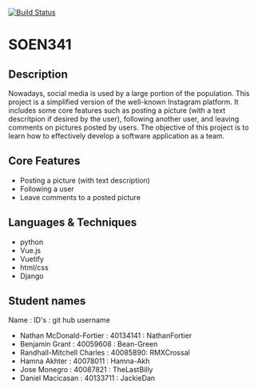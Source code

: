 [![Build Status](https://travis-ci.com/Polaroid-Soen-341/SOEN341.svg?branch=unittest)](https://travis-ci.com/Polaroid-Soen-341/SOEN341)
# SOEN341
## Description
Nowadays, social media is used by a large portion of the population. This project is a simplified version of 
the well-known Instagram platform. It includes some core features such as posting a picture (with a text descritpion 
if desired by the user), following another user, and leaving comments on pictures posted by users. The objective of 
this project is to learn how to effectively develop a software application as a team.

## Core Features
- Posting a picture (with text description)
- Following a user
- Leave comments to a posted picture

## Languages & Techniques
- python
- Vue.js
- Vuetify
- html/css
- Django
## Student names
Name : ID's : git hub username

- Nathan McDonald-Fortier : 40134141 : NathanFortier
- Benjamin Grant : 40059608 : Bean-Green
- Randhall-Mitchell Charles : 40085890: RMXCrossal
- Hamna Akhter : 40078011 : Hamna-Akh
- Jose Monegro : 40087821 : TheLastBilly
- Daniel Macicasan : 40133711 : JackieDan
